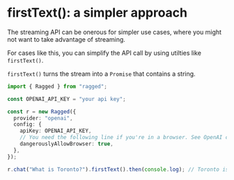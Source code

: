 # firstText(): a simpler approach

The streaming API can be onerous for simpler use cases, where you might not want to take advantage of streaming.

For cases like this, you can simplify the API call by using utilties like `firstText()`.

`firstText()` turns the stream into a `Promise` that contains a string.

```ts
import { Ragged } from "ragged";

const OPENAI_API_KEY = "your api key";

const r = new Ragged({
  provider: "openai",
  config: {
    apiKey: OPENAI_API_KEY,
    // You need the following line if you're in a browser. See OpenAI client docs.
    dangerouslyAllowBrowser: true,
  },
});

r.chat("What is Toronto?").firstText().then(console.log); // Toronto is a city in Canada. It has a population of...
```